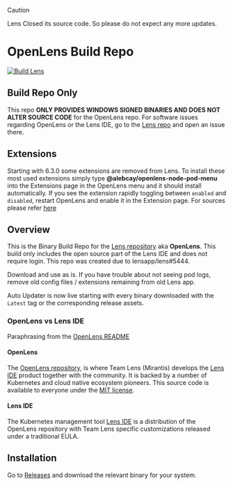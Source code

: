 > [!CAUTION]
> Lens Closed its source code. So please do not expect any more updates.
>
> # OpenLens Build Repo

[![Build Lens](https://github.com/societe-generale/openlens-build/actions/workflows/main.yml/badge.svg)](https://github.com/societe-generale/openlens-build/actions/workflows/main.yml)

##  Build Repo Only
This repo **ONLY PROVIDES WINDOWS SIGNED BINARIES AND DOES NOT ALTER SOURCE CODE** for the OpenLens repo. For software issues regarding OpenLens or the Lens IDE, go to the [Lens repo](https://github.com/lensapp/lens/issues) and open an issue there.


## Extensions

Starting with 6.3.0 some extensions are removed from Lens. To install these most used extensions simply type **@alebcay/openlens-node-pod-menu** into the Extensions page in the OpenLens menu and it should install automatically. If you see the extension rapidly toggling between `enabled` and `disabled`, restart OpenLens and enable it in the Extension page.
For sources please refer [here](https://www.npmjs.com/package/@alebcay/openlens-node-pod-menu)


## Overview

This is the Binary Build Repo for the [Lens repository](https://github.com/lensapp/lens.git) aka **OpenLens**. This build only includes the open source part of the Lens IDE and does not require login. This repo was created due to lensapp/lens#5444.

Download and use as is. If you have trouble about not seeing pod logs, remove old config files / extensions remaining from old Lens app.

Auto Updater is now live starting with every binary downloaded with the `Latest` tag or the corresponding release assets.

### OpenLens vs Lens IDE
Paraphrasing from the [OpenLens README](https://github.com/lensapp/lens#readme)

#### OpenLens
The [OpenLens repository](https://github.com/lensapp/lens.git), is where Team Lens (Mirantis) develops the [Lens IDE](https://k8slens.dev/) product together with the community. It is backed by a number of Kubernetes and cloud native ecosystem pioneers. This source code is available to everyone under the [MIT license](https://github.com/lensapp/lens/blob/master/LICENSE).

#### Lens IDE
The Kubernetes management tool [Lens IDE](https://k8slens.dev/) is a distribution of the OpenLens repository with Team Lens specific customizations released under a traditional EULA.


## Installation

Go to [Releases](https://github.com/societe-generale/openlens-build/releases) and download the relevant binary for your system.

